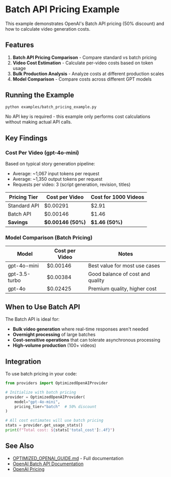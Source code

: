 # Batch API Pricing Example

This example demonstrates OpenAI's Batch API pricing (50% discount) and how to calculate video generation costs.

## Features

1. **Batch API Pricing Comparison** - Compare standard vs batch pricing
2. **Video Cost Estimation** - Calculate per-video costs based on token usage
3. **Bulk Production Analysis** - Analyze costs at different production scales
4. **Model Comparison** - Compare costs across different GPT models

## Running the Example

```bash
python examples/batch_pricing_example.py
```

No API key is required - this example only performs cost calculations without making actual API calls.

## Key Findings

### Cost Per Video (gpt-4o-mini)

Based on typical story generation pipeline:
- Average: ~1,067 input tokens per request
- Average: ~1,350 output tokens per request  
- Requests per video: 3 (script generation, revision, titles)

| Pricing Tier | Cost per Video | Cost for 1000 Videos |
|--------------|----------------|---------------------|
| Standard API | $0.00291       | $2.91               |
| Batch API    | $0.00146       | $1.46               |
| **Savings**  | **$0.00146 (50%)** | **$1.46 (50%)** |

### Model Comparison (Batch Pricing)

| Model | Cost per Video | Notes |
|-------|----------------|-------|
| gpt-4o-mini | $0.00146 | Best value for most use cases |
| gpt-3.5-turbo | $0.00384 | Good balance of cost and quality |
| gpt-4o | $0.02425 | Premium quality, higher cost |

## When to Use Batch API

The Batch API is ideal for:
- **Bulk video generation** where real-time responses aren't needed
- **Overnight processing** of large batches
- **Cost-sensitive operations** that can tolerate asynchronous processing
- **High-volume production** (100+ videos)

## Integration

To use batch pricing in your code:

```python
from providers import OptimizedOpenAIProvider

# Initialize with batch pricing
provider = OptimizedOpenAIProvider(
    model="gpt-4o-mini",
    pricing_tier="batch"  # 50% discount
)

# All cost estimates will use batch pricing
stats = provider.get_usage_stats()
print(f"Total cost: ${stats['total_cost']:.4f}")
```

## See Also

- [OPTIMIZED_OPENAI_GUIDE.md](../providers/OPTIMIZED_OPENAI_GUIDE.md) - Full documentation
- [OpenAI Batch API Documentation](https://platform.openai.com/docs/guides/batch)
- [OpenAI Pricing](https://openai.com/api/pricing/)
